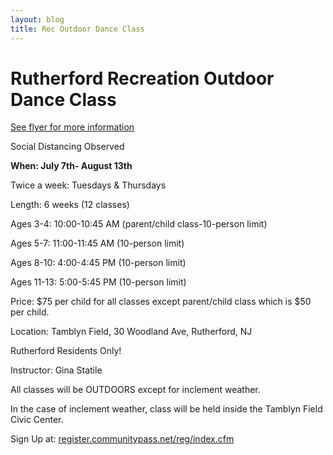 ```yaml
---
layout: blog
title: Rec Outdoor Dance Class
---
```



# Rutherford Recreation Outdoor Dance Class

[See flyer for more information](https://storage.googleapis.com/static.rutherford-nj.com/recreation/summer-2020/OutDoor%20Dance%20Class.pdf)

Social Distancing Observed

 

**When: July 7th- August 13th**

Twice a week: Tuesdays & Thursdays

Length: 6 weeks (12 classes)

Ages 3-4: 10:00-10:45 AM (parent/child class-10-person limit)

Ages 5-7: 11:00-11:45 AM (10-person limit)

Ages 8-10: 4:00-4:45 PM (10-person limit)

Ages 11-13: 5:00-5:45 PM (10-person limit)

Price: $75 per child for all classes except parent/child class which is $50 per child.

 

Location: Tamblyn Field, 30 Woodland Ave, Rutherford, NJ

Rutherford Residents Only! 

 

Instructor: Gina Statile

All classes will be OUTDOORS except for inclement weather.      

In the case of inclement weather, class will be held inside the Tamblyn Field Civic Center.

 

Sign Up at: [register.communitypass.net/reg/index.cfm](https://register.communitypass.net/reg/index.cfm)





 

